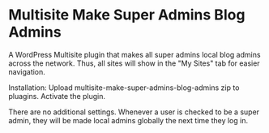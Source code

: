 # Multisite Make Super Admins Blog Admins
A WordPress Multisite plugin that makes all super admins local blog admins across the network. Thus, all sites will show in the "My Sites" tab for easier navigation.

Installation:
Upload multisite-make-super-admins-blog-admins zip to pluagins.
Activate the plugin.

There are no additional settings. Whenever a user is checked to be a super admin, they will be made local admins globally the next time they log in.
